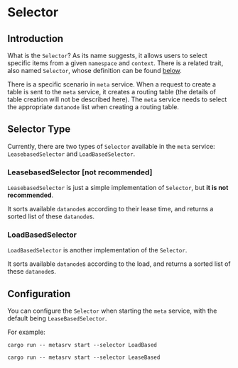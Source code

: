 # Selector

## Introduction

What is the `Selector`? As its name suggests, it allows users to select specific items from a given `namespace` and `context`. There is a related trait, also named `Selector`, whose definition can be found [below][0].

[0]: https://github.com/GreptimeTeam/greptimedb/blob/develop/src/meta-srv/src/selector.rs

There is a specific scenario in `meta` service. When a request to create a table is sent to the `meta` service, it creates a routing table (the details of table creation will not be described here). The `meta` service needs to select the appropriate `datanode` list when creating a routing table.

## Selector Type

Currently, there are two types of `Selector` available in the `meta` service: `LeasebasedSelector` and `LoadBasedSelector`.

### LeasebasedSelector [not recommended]

`LeasebasedSelector` is just a simple implementation of `Selector`, but **it is not recommended**.

It sorts available `datanode`s according to their lease time, and returns a sorted list of these `datanode`s.

### LoadBasedSelector

`LoadBasedSelector` is another implementation of the `Selector`.

It sorts available `datanode`s according to the load, and returns a sorted list of these `datanode`s.

## Configuration

You can configure the `Selector` when starting the `meta` service, with the default being `LeaseBasedSelector`.

For example:

```shell
cargo run -- metasrv start --selector LoadBased
```

```shell
cargo run -- metasrv start --selector LeaseBased
```
